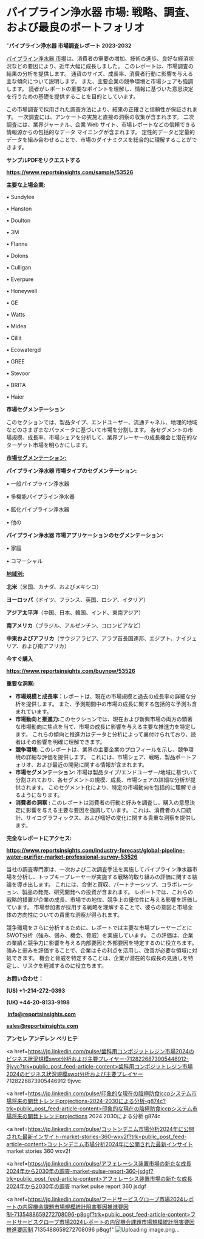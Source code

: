 # パイプライン浄水器 市場: 戦略、調査、および最良のポートフォリオ

"<strong>パイプライン浄水器 市場調査レポート 2023-2032</strong>

<a href=https://www.reportsinsights.com/sample/53526>パイプライン浄水器 市場</a>は、消費者の需要の増加、技術の進歩、良好な経済状況などの要因により、近年大幅に成長しました。 このレポートは、市場調査の結果の分析を提供します。 通貨のサイズ、成長率、消費者行動に影響を与える主な傾向について説明します。 また、主要企業の競争環境と市場シェアも強調します。 読者がレポートの重要なポイントを理解し、情報に基づいた意思決定を行うための基礎を提供することを目的としています。

この市場調査で採用された調査方法により、結果の正確さと信頼性が保証されます。 一次調査には、アンケートの実施と直接の洞察の収集が含まれます。 二次調査には、業界ジャーナル、企業 Web サイト、市場レポートなどの信頼できる情報源からの包括的なデータ マイニングが含まれます。 定性的データと定量的データを組み合わせることで、市場のダイナミクスを総合的に理解することができます。

<strong><b>サンプルPDFをリクエストする</b></strong>

<a href=https://www.reportsinsights.com/sample/53526><strong><u>https://www.reportsinsights.com/sample/53526</u></strong></a>

<strong>主要な上場企業:</strong>

• Sundylee

• Hanston

• Doulton

• 3M

• Flanne

• Dolons

• Culligan

• Everpure

• Honeywell

• GE

• Watts

• Midea

• Cillit

• Ecowatergd

• GREE

• Stevoor

• BRITA

• Haier

<strong>市場セグメンテーション</strong>

このセクションでは、製品タイプ、エンドユーザー、流通チャネル、地理的地域などのさまざまなパラメータに基づいて市場を分割します。 各セグメントの市場規模、成長率、市場シェアを分析して、業界プレーヤーの成長機会と潜在的なターゲット市場を明らかにします。

<strong><u>市場セグメンテーション</u></strong><strong><u>:</u></strong>

<strong>パイプライン浄水器 市場タイプのセグメンテーション:</strong>

• 一般パイプライン浄水器

• 多機能パイプライン浄水器

• 鉱化パイプライン浄水器

• 他の

<strong>パイプライン浄水器 市場アプリケーションのセグメンテーション:</strong>

• 家庭

• コマーシャル

<strong><u>地域別</u></strong><strong><u>:</u></strong>

<strong>北米</strong>（米国、カナダ、およびメキシコ）

<strong>ヨーロッパ</strong>（ドイツ、フランス、英国、ロシア、イタリア）

<strong>アジア太平洋</strong>（中国、日本、韓国、インド、東南アジア）

<strong>南アメリカ</strong>（ブラジル、アルゼンチン、コロンビアなど）

<strong>中東およびアフリカ</strong>（サウジアラビア、アラブ首長国連邦、エジプト、ナイジェリア、および南アフリカ）

<strong>今すぐ購入</strong>

<a href=https://www.reportsinsights.com/buynow/53526><strong><u>https://www.reportsinsights.com/buynow/53526</u></strong></a>

<strong>重要な洞察:</strong>
<ul>
  <li><strong>市場規模と成長率：</strong>レポートは、現在の市場規模と過去の成長率の詳細な分析を提供します。 また、予測期間中の市場の成長に関する包括的な予測も含まれています。</li>
  <li><strong>市場動向と推進力:</strong>このセクションでは、現在および新興市場の両方の顕著な市場動向に焦点を当て、市場の成長に影響を与える主要な推進力を特定します。 これらの傾向と推進力はデータと分析によって裏付けられており、読者はその影響を明確に理解できます。</li>
  <li><strong>競争環境</strong>: このレポートは、業界の主要企業のプロフィールを示し、競争環境の詳細な評価を提供します。 これには、市場シェア、戦略、製品ポートフォリオ、および最近の開発に関する情報が含まれます。</li>
  <li><strong>市場セグメンテーション: </strong>市場は製品タイプ/エンドユーザー/地域に基づいて分割されており、各セグメントの規模、成長、市場シェアの詳細な分析が提供されます。 このセグメント化により、特定の市場動向を包括的に理解できるようになります。</li>
  <li><strong>消費者の洞察 : </strong>このレポートは消費者の行動と好みを調査し、購入の意思決定に影響を与える主要な要因を強調しています。 これは、消費者の人口統計、サイコグラフィックス、および嗜好の変化に関する貴重な洞察を提供します。</li>
</ul>
<strong>完全なレポートにアクセス:</strong>

<a href=https://www.reportsinsights.com/industry-forecast/global-pipeline-water-purifier-market-professional-survey-53526><strong><u><b>https://www.reportsinsights.com/industry-forecast/global-pipeline-water-purifier-market-professional-survey-53526</b></u></strong></a>

当社の調査専門家は、一次および二次調査手法を実施してパイプライン浄水器市場を分析し、トップキープレーヤーが実施する戦略的取り組みの評価に関する結論を導き出します。 これには、合併と買収、パートナーシップ、コラボレーション、製品の発売、研究開発への投資が含まれます。 レポートでは、これらの戦略的措置が企業の成長、市場での地位、競争上の優位性に与える影響を評価しています。 市場参加者が採用する戦略を理解することで、彼らの意図と市場全体の方向性についての貴重な洞察が得られます。

競争環境をさらに分析するために、レポートでは主要な市場プレーヤーごとにSWOT分析（強み、弱み、機会、脅威）を実施しています。 この評価は、企業の業績と競争力に影響を与える内部要因と外部要因を特定するのに役立ちます。 強みと弱みを評価することで、企業はその利点を活用し、改善が必要な領域に対処できます。 機会と脅威を特定することは、企業が潜在的な成長の見通しを特定し、リスクを軽減するのに役立ちます。

<strong>お問い合わせ：</strong>

<strong>(US) +1-214-272-0393</strong>

<strong>(UK) +44-20-8133-9198</strong>

<strong> </strong><a href=info@reportsinsights.com><strong><u>info@reportsinsights.com</u></strong></a>

<a href=sales@reportsinsights.com><strong><u>sales@reportsinsights.com</u></strong></a>

<strong>アンセレ アンデレン ベリヒテ</strong>

<a href=https://jp.linkedin.com/pulse/歯科用コンポジットレジン市場2024のビジネス状況規模swot分析および主要プレイヤー-7128226873905446912-9jvvc?trk=public_post_feed-article-content>歯科用コンポジットレジン市場2024のビジネス状況規模swot分析および主要プレイヤー 7128226873905446912 9jvvc</a>

<a href=https://jp.linkedin.com/pulse/印象的な現在の陰極防食iccpシステム市場将来の開発トレンドprojections-2024-2030による分析-g874c?trk=public_post_feed-article-content>印象的な現在の陰極防食iccpシステム市場将来の開発トレンドprojections 2024 2030による分析 g874c</a>

<a href=https://jp.linkedin.com/pulse/コットンデニム市場分析2024年に公開された最新インサイト-market-stories-360-wxv2f?trk=public_post_feed-article-content>コットンデニム市場分析2024年に公開された最新インサイト market stories 360 wxv2f</a>

<a href=https://jp.linkedin.com/pulse/アフェレーシス装置市場の新たな成長2024年から2030年の調査-market-pulse-report-360-jsdgf?trk=public_post_feed-article-content>アフェレーシス装置市場の新たな成長2024年から2030年の調査 market pulse report 360 jsdgf</a>

<a href=https://jp.linkedin.com/pulse/フードサービスグローブ市場2024レポートの内容機会課題市場規模統計阻害要因推進要因制-7135488659272708096-p8qgf?trk=public_post_feed-article-content>フードサービスグローブ市場2024レポートの内容機会課題市場規模統計阻害要因推進要因制 7135488659272708096 p8qgf</a>"
![Uploading image.png…]()
